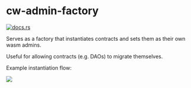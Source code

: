 # cw-admin-factory

[![docs.rs](https://img.shields.io/docsrs/cw-admin-factory)](https://docs.rs/cw-admin-factory/latest/cw_admin_factory/)

Serves as a factory that instantiates contracts and sets them as their
own wasm admins.

Useful for allowing contracts (e.g. DAOs) to migrate themselves.

Example instantiation flow:

![](https://bafkreibqsrdnht5chc5mdzbb6pgiyqfjke3yvukvjrokyefwwbl3k3iwaa.ipfs.nftstorage.link)


